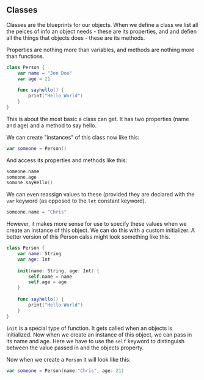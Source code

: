  ## Classes

Classes are the blueprints for our objects. When we define a class we list all the peices of info an object needs - these are its properties, and and defien all the things that objects does - these are its methods. 

Properties are nothing more than variables, and methods are nothing more than functions. 

```swift
class Person {
    var name = "Jon Doe"
    var age = 21
    
    func sayhello() {
        print("Hello World")
    }
}
```
This is about the most basic a class can get. It has two properties (name and age) and a method to say hello. 

We can create "instances" of this class now like this: 
```swift
var someone = Person()
```

And access its properties and methods like this:

```swift
someone.name
someone.age
somone.sayHello()
```

We can even reassign values to these (provided they are declared with the `var` keyword (as opposed to the `let` constant keyword). 

```swift 
someone.name = "Chris"
```

However, it makes more sense for use to specify these values when we create an instance of this object. We can do this with a custom initializer. A better version of this Person calss might look something like this. 

```swift
class Person {
    var name: String
    var age: Int
    
    init(name: String, age: Int) {
        self.name = name
        self.age = age
    }
    
    func sayhello() {
        print("Hello World")
    }
}
```

`init` is a special type of function. It gets called when an objects is initialized. Now when we create an instance of this object, we can pass in its name and age. Here we have to use the `self` keyword to distinguish between the value passed in and the objects property. 

Now when we create a `Person` it will look like this:

```swift
var someone = Person(name:"Chris", age: 21)
```
